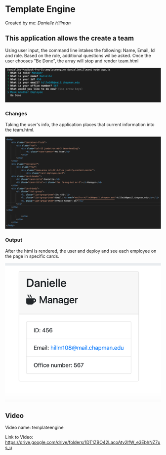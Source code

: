 
# Template Engine

Created by me: *Danielle Hillman*

## This application allows the create a team

Using user input, the command line intakes the following: Name, Email, Id and role. Based on the role, additional questions wil be asked. Once the user chooses "Be Done", the array will stop and render team.html

![](images/questions.png)

### Changes

Taking the user's info, the application places that current information into the team.html.

![](images/change.png)


### Output

After the html is rendered, the user and deploy and see each employee on the page in specific cards.

![](images/output.png)

## Video

Video name: templateengine

Link to Video: https://drive.google.com/drive/folders/1DT1ZBO42LacoAtv2lfW_e3EbhNZ7us_u



